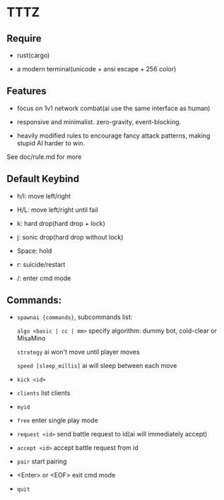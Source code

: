 # TTTZ

## Require

* rust(cargo)

* a modern terminal(unicode + ansi escape + 256 color)

## Features

* focus on 1v1 network combat(ai use the same interface as human)

* responsive and minimalist. zero-gravity, event-blocking.

* heavily modified rules to encourage fancy attack patterns,
making stupid AI harder to win.

See doc/rule.md for more

## Default Keybind

* h/l: move left/right

* H/L: move left/right until fail

* k: hard drop(hard drop + lock)

* j: sonic drop(hard drop without lock)

* Space: hold

* r: suicide/restart

* /: enter cmd mode

## Commands:

* `spawnai {commands}`, subcommands list:

	`algo <basic | cc | mm>` specify algorithm: dummy bot, cold-clear or MisaMino

	`strategy` ai won't move until player moves

	`speed [sleep_millis]` ai will sleep between each move

* `kick <id>`

* `clients` list clients

* `myid`

* `free` enter single play mode

* `request <id>` send battle request to id(ai will immediately accept)

* `accept <id>` accept battle request from id

* `pair` start pairing

* \<Enter\> or \<EOF\> exit cmd mode

* `quit`
